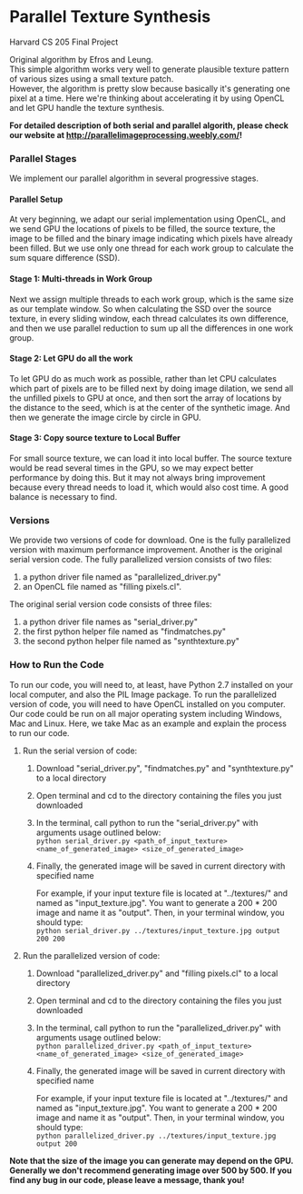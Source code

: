 # Parallel Texture Synthesis
Harvard CS 205 Final Project  

Original algorithm by Efros and Leung.  
This simple algorithm works very well to generate plausible texture pattern of various sizes using a small texture patch.  
However, the algorithm is pretty slow because basically it's generating one pixel at a time. Here we're thinking about accelerating it by using OpenCL and let GPU handle the texture synthesis.  

**For detailed description of both serial and parallel algorith, please check our website at http://parallelimageprocessing.weebly.com/!**  

### Parallel Stages
We implement our parallel algorithm in several progressive stages.  
#### Parallel Setup
At very beginning, we adapt our serial implementation using OpenCL, and we send GPU the locations of pixels to be filled, the source texture, the image to be filled and the binary image indicating which pixels have already been filled. But we use only one thread for each work group to calculate the sum square difference (SSD).
#### Stage 1: Multi-threads in Work Group
Next we assign multiple threads to each work group, which is the same size as our template window. So when calculating the SSD over the source texture, in every sliding window, each thread calculates its own difference, and then we use parallel reduction to sum up all the differences in one work group. 
#### Stage 2: Let GPU do all the work
To let GPU do as much work as possible, rather than let CPU calculates which part of pixels are to be filled next by doing image dilation, we send all the unfilled pixels to GPU at once, and then sort the array of locations by the distance to the seed, which is at the center of the synthetic image. And then we generate the image circle by circle in GPU.
#### Stage 3: Copy source texture to Local Buffer
For small source texture, we can load it into local buffer. The source texture would be read several times in the GPU, so we may expect better performance by doing this. But it may not always bring improvement because every thread needs to load it, which would also cost time. A good balance is necessary to find.  

### Versions
We provide two versions of code for download. One is the fully parallelized version with maximum performance improvement.  Another is the original serial version code. 
The fully parallelized version consists of two files:  
1. a python driver file named as "parallelized_driver.py"  
2. an OpenCL file named as "filling pixels.cl".  

The original serial version code consists of three files:  
1. a python driver file names as "serial_driver.py"  
2. the first python helper file named as "findmatches.py"  
3. the second python helper file named as "synthtexture.py"   

### How to Run the Code
To run our code, you will need to, at least, have Python 2.7 installed on your local computer, and also the PIL Image package. To run the parallelized version of code, you will need to have OpenCL installed on you computer. Our code could be run on all major operating system including Windows, Mac and Linux. Here, we take Mac as an example and explain the process to run our code.  

1. Run the serial version of code:
    1. Download "serial_driver.py", "findmatches.py" and "synthtexture.py" to a local directory 
    2. Open terminal and cd to the directory containing the files you just downloaded
    3. In the terminal, call python to run the "serial_driver.py" with arguments usage outlined below:  
       `python serial_driver.py <path_of_input_texture> <name_of_generated_image> <size_of_generated_image>`
    4. Finally, the generated image will be saved in current directory with specified name  
    
       For example, if your input texture file is located at "../textures/" and named as "input_texture.jpg". You want to generate a 
       200 * 200 image and name it as "output".
       Then, in your terminal window, you should type:  
       `python serial_driver.py ../textures/input_texture.jpg output 200 200`
2. Run the parallelized version of code:
    1. Download "parallelized_driver.py" and "filling pixels.cl" to a local directory 
    2. Open terminal and cd to the directory containing the files you just downloaded
    3. In the terminal, call python to run the "parallelized_driver.py" with arguments usage outlined below:  
       `python parallelized_driver.py <path_of_input_texture> <name_of_generated_image> <size_of_generated_image>`
    4. Finally, the generated image will be saved in current directory with specified name

       For example, if your input texture file is located at "../textures/" and named as "input_texture.jpg". You want to generate a 
       200 * 200 image and name it as "output".
       Then, in your terminal window, you should type:  
       `python parallelized_driver.py ../textures/input_texture.jpg output 200`

**Note that the size of the image you can generate may depend on the GPU. Generally we don't recommend generating image over 500 by 500. If you find any bug in our code, please leave a message, thank you!**
